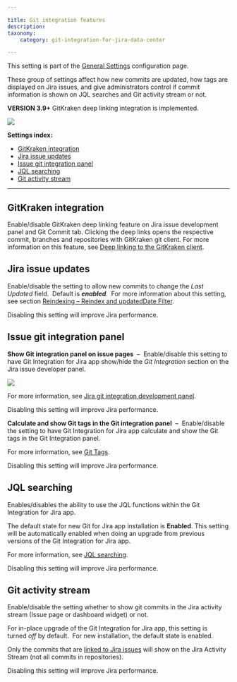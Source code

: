 ```yaml
---

title: Git integration features
description:
taxonomy:
    category: git-integration-for-jira-data-center

---
```

This setting is part of the [General Settings](/git-integration-for-jira-data-center/general-settings-gij-self-managed) configuration page.


These group of settings affect how new commits are updated, how tags are displayed on Jira issues, and give administrators control if commit information is shown on JQL searches and Git activity stream or not.

**VERSION 3.9+** GitKraken deep linking integration is implemented.

![](https://bigbrassband.atlassian.net/wiki/download/thumbnails/1207795905/gitserver-gencfg-git-integration-options.png?version=1&modificationDate=1647771632980&cacheVersion=1&api=v2&width=564&height=334)

**Settings index:**
- [GitKraken integration](#gitkraken-integration)
- [Jira issue updates](#jira-issue-updates)
- [Issue git integration panel](#issue-git-integration-panel)
- [JQL searching](#jql-searching)
- [Git activity stream](#git-activity-stream)

* * *

## GitKraken integration

Enable/disable GitKraken deep linking feature on Jira issue development panel and Git Commit tab. Clicking the deep links opens the respective commit, branches and repositories with GitKraken git client. For more information on this feature, see [Deep linking to the GitKraken client](/git-integration-for-jira-data-center/deep-linking-to-the-gitkraken-git-client-gij-self-managed).

## Jira issue updates

Enable/disable the setting to allow new commits to change the _Last Updated_ field.  Default is _**enabled**_.  For more information about this setting, see section [Reindexing – Reindex and updatedDate Filter](/git-integration-for-jira-data-center/reindexing-gij-self-managed).

Disabling this setting will improve Jira performance.

## Issue git integration panel

**Show Git integration panel on issue pages**  –  Enable/disable this setting to have Git Integration for Jira app show/hide the _Git Integration_ section on the Jira issue developer panel.

![](https://bigbrassband.atlassian.net/wiki/download/attachments/1207795905/jira-issue-dev-panel.png?version=2&modificationDate=1632661767019&cacheVersion=1&api=v2)

For more information, see [Jira git integration development panel](/git-integration-for-jira-data-center/jira-git-integration-development-panel-gij-self-managed).

Disabling this setting will improve Jira performance.

**Calculate and show Git tags in the Git integration panel**  –  Enable/disable the setting to have Git Integration for Jira app calculate and show the Git tags in the Git Integration panel.

For more information, see [Git Tags](/git-integration-for-jira-data-center/git-tags-gij-self-managed).

Disabling this setting will improve Jira performance.

## JQL searching

Enables/disables the ability to use the JQL functions within the Git Integration for Jira app.

The default state for new Git for Jira app installation is **Enabled**. This setting will be automatically enabled when doing an upgrade from previous versions of the Git Integration for Jira app.

For more information, see [JQL searching](/git-integration-for-jira-data-center/jql-searching-gij-self-managed).

Disabling this setting will improve Jira performance.

## Git activity stream

Enable/disable the setting whether to show git commits in the Jira activity stream (Issue page or dashboard widget) or not.

For in-place upgrade of the Git Integration for Jira app, this setting is turned _off_ by default.  For new installation, the default state is enabled.

Only the commits that are [linked to Jira issues](/git-integration-for-jira-data-center/linking-git-commits-to-jira-issues-gij-self-managed) will show on the Jira Activity Stream (not all commits in repositories).

Disabling this setting will improve Jira performance.

